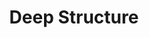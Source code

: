 ---
title: "Deep Structure"

categories: ['']

tags: ['deep', 'structure']

arabic: ['البنية العميقة', 'تركيب معمّق']

publishers: ['مقدمة في حوسبة اللغة العربية']

types: "word"

slug: ""
---